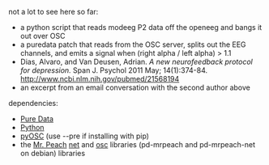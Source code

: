 not a lot to see here so far:
* a python script that reads modeeg P2 data off the openeeg and bangs it out over OSC
* a puredata patch that reads from the OSC server, splits out the EEG channels, and emits a signal when (right alpha / left alpha) > 1.1
* Dias, Alvaro, and Van Deusen, Adrian. _A new neurofeedback protocol for depression._ Span J. Psychol 2011 May; 14(1):374-84. http://www.ncbi.nlm.nih.gov/pubmed/21568194
* an excerpt from an email conversation with the second author above

dependencies:
* [Pure Data](http://puredata.info/)
* [Python](https://www.python.org)
* [pyOSC](https://pypi.python.org/pypi/pyOSC) (use --pre if installing with pip)
* the [Mr. Peach](http://puredata.info/downloads/mrpeach) [net](https://svn.code.sf.net/p/pure-data/svn/trunk/externals/mrpeach/net/) and [osc](https://svn.code.sf.net/p/pure-data/svn/trunk/externals/mrpeach/osc/) libraries (pd-mrpeach and pd-mrpeach-net on debian) libraries
